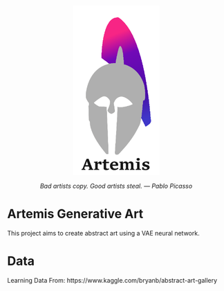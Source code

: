 
<p align="center">
<img width="200" src="https://raw.githubusercontent.com/wisespira/Artemis-Generative-Art/master/logo.png">
 
</p>
<p align="center">
 <em>Bad artists copy. Good artists steal.
  —  Pablo Picasso</em>
</p>

<h1>Artemis Generative Art</h1>
This project aims to create abstract art using a VAE neural network.  
<h1>Data</h1>
Learning Data From: https://www.kaggle.com/bryanb/abstract-art-gallery
